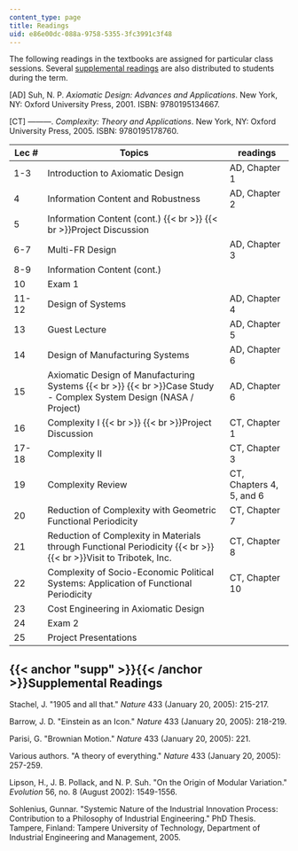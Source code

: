 ```yaml
---
content_type: page
title: Readings
uid: e86e00dc-088a-9758-5355-3fc3991c3f48
---
```


The following readings in the textbooks are assigned for particular class sessions. Several [supplemental readings](#supp) are also distributed to students during the term.

\[AD\] Suh, N. P. _Axiomatic Design: Advances and Applications_. New York, NY: Oxford University Press, 2001. ISBN: 9780195134667.

\[CT\] ———. _Complexity: Theory and Applications_. New York, NY: Oxford University Press, 2005. ISBN: 9780195178760.

| Lec # | Topics | readings |
| --- | --- | --- |
| 1-3 | Introduction to Axiomatic Design | AD, Chapter 1 |
| 4 | Information Content and Robustness | AD, Chapter 2 |
| 5 | Information Content (cont.)  {{< br >}}  {{< br >}}Project Discussion |  |
| 6-7 | Multi-FR Design | AD, Chapter 3 |
| 8-9 | Information Content (cont.) |  |
| 10 | Exam 1 |  |
| 11-12 | Design of Systems | AD, Chapter 4 |
| 13 | Guest Lecture | AD, Chapter 5 |
| 14 | Design of Manufacturing Systems | AD, Chapter 6 |
| 15 | Axiomatic Design of Manufacturing Systems  {{< br >}}  {{< br >}}Case Study - Complex System Design (NASA / Project) | AD, Chapter 6 |
| 16 | Complexity I  {{< br >}}  {{< br >}}Project Discussion | CT, Chapter 1 |
| 17-18 | Complexity II | CT, Chapter 3 |
| 19 | Complexity Review | CT, Chapters 4, 5, and 6 |
| 20 | Reduction of Complexity with Geometric Functional Periodicity | CT, Chapter 7 |
| 21 | Reduction of Complexity in Materials through Functional Periodicity  {{< br >}}  {{< br >}}Visit to Tribotek, Inc. | CT, Chapter 8 |
| 22 | Complexity of Socio-Economic Political Systems: Application of Functional Periodicity | CT, Chapter 10 |
| 23 | Cost Engineering in Axiomatic Design |  |
| 24 | Exam 2 |  |
| 25 | Project Presentations |  

  

{{< anchor "supp" >}}{{< /anchor >}}Supplemental Readings
---------------------------------------------------------

Stachel, J. "1905 and all that." _Nature_ 433 (January 20, 2005): 215-217.

Barrow, J. D. "Einstein as an Icon." _Nature_ 433 (January 20, 2005): 218-219.

Parisi, G. "Brownian Motion." _Nature_ 433 (January 20, 2005): 221.

Various authors. "A theory of everything." _Nature_ 433 (January 20, 2005): 257-259.

Lipson, H., J. B. Pollack, and N. P. Suh. "On the Origin of Modular Variation." _Evolution_ 56, no. 8 (August 2002): 1549-1556.

Sohlenius, Gunnar. "Systemic Nature of the Industrial Innovation Process: Contribution to a Philosophy of Industrial Engineering." PhD Thesis. Tampere, Finland: Tampere University of Technology, Department of Industrial Engineering and Management, 2005.